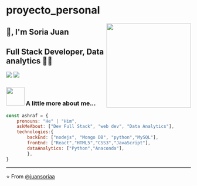 # proyecto_personal

<img align='right' src="https://media.giphy.com/media/M9gbBd9nbDrOTu1Mqx/giphy.gif" width="230">

## 🙏, I'm Soria Juan
## Full Stack Developer, Data analytics 👨‍💻

[![](https://img.shields.io/badge/LinkedIn-ashrafkm-blue)](https://www.linkedin.com/in/soria-juan/)
[![](https://img.shields.io/badge/Gmail-ashrafkm010%40gmail.com-red)](mailto:sori.juan.dev@gmail.com)


### <img src="https://media.giphy.com/media/VgCDAzcKvsR6OM0uWg/giphy.gif" width="50"> A little more about me...  

```javascript
const ashraf = {
    pronouns: "He" | "Him",
    askMeAbout: ["Dev Full Stack", "web dev", "Data Analytics"],
    technologies:{
        backEnd: ["nodejs", "Mongo DB", "python","MySQL"],
        fronEnd: ["React","HTML5","CSS3","JavaScript"],
        dataAnalytics: ["Python","Anaconda"],
        },
}
```

---
⭐️ From [@juansoriaa](https://github.com/juansoriaa)
